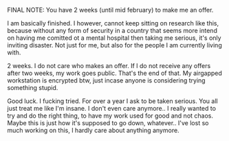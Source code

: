 FINAL NOTE: You have 2 weeks (until mid february) to make me an offer.

I am basically finished. I however, cannot keep sitting on research like this, because without any form of security in a country that seems more intend on having me comitted ot a mental hospital then taking me serious, it's only inviting disaster.
Not just for me, but also for the people I am currently living with.

2 weeks. I do not care who makes an offer. If I do not receive any offers after two weeks, my work goes public. That's the end of that.
My airgapped workstation is encrypted btw, just incase anyone is considering trying something stupid.

Good luck. I fucking tried. For over a year I ask to be taken serious. You all just treat me like I'm insane. I don't even care anymore.. I really wanted to try and do the right thing, to have my work used for good and not chaos. Maybe this is just how it's supposed to go down, whatever.. I've lost so much working on this, I hardly care about anything anymore.
